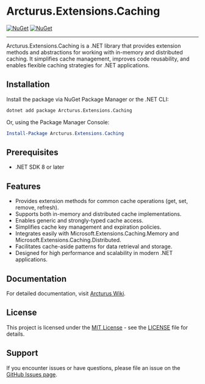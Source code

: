 # Arcturus.Extensions.Caching

[![NuGet](https://img.shields.io/nuget/dt/Arcturus.Extensions.Caching.svg)](https://www.nuget.org/packages/Arcturus.Extensions.Caching) 
[![NuGet](https://img.shields.io/nuget/vpre/Arcturus.Extensions.Caching.svg)](https://www.nuget.org/packages/Arcturus.Extensions.Caching)

---

Arcturus.Extensions.Caching is a .NET library that provides extension methods and abstractions for working with in-memory and distributed caching. It simplifies cache management, improves code reusability, and enables flexible caching strategies for .NET applications.

## Installation

Install the package via NuGet Package Manager or the .NET CLI:

```bash
dotnet add package Arcturus.Extensions.Caching
```

Or, using the Package Manager Console:

```powershell
Install-Package Arcturus.Extensions.Caching
```

## Prerequisites

- .NET SDK 8 or later

## Features

- Provides extension methods for common cache operations (get, set, remove, refresh).
- Supports both in-memory and distributed cache implementations.
- Enables generic and strongly-typed cache access.
- Simplifies cache key management and expiration policies.
- Integrates easily with Microsoft.Extensions.Caching.Memory and Microsoft.Extensions.Caching.Distributed.
- Facilitates cache-aside patterns for data retrieval and storage.
- Designed for high performance and scalability in modern .NET applications.

## Documentation

For detailed documentation, visit [Arcturus Wiki](https://github.com/cloudfy/Arcturus/wiki).

## License

This project is licensed under the [MIT License](LICENSE) - see the [LICENSE](LICENSE) file for details.

## Support

If you encounter issues or have questions, please file an issue on the [GitHub Issues page](https://github.com/cloudfy/Arcturus/issues).

